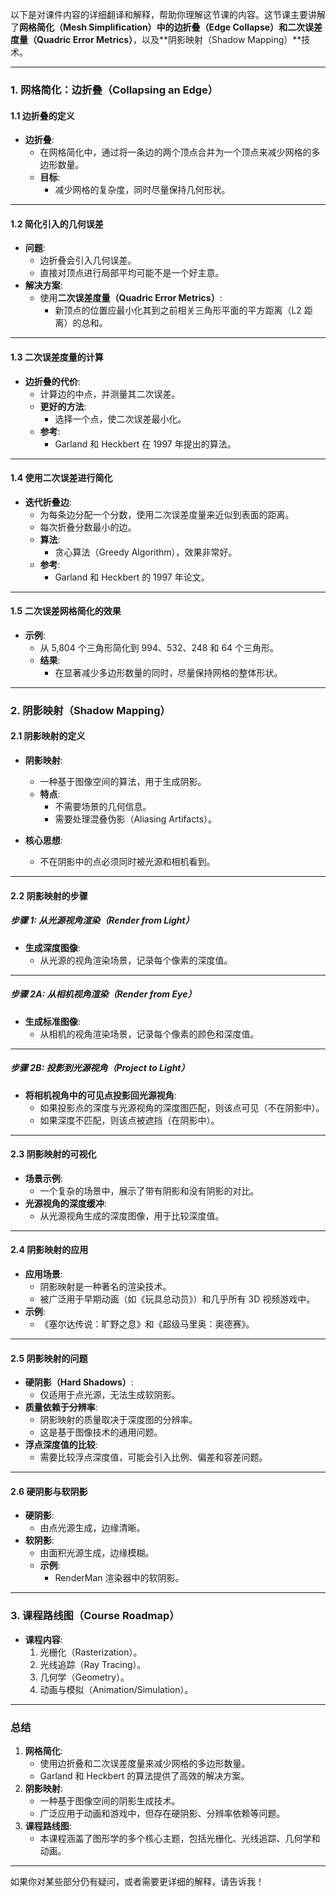 以下是对课件内容的详细翻译和解释，帮助你理解这节课的内容。这节课主要讲解了**网格简化（Mesh Simplification）**中的**边折叠（Edge Collapse）**和**二次误差度量（Quadric Error Metrics）**，以及**阴影映射（Shadow Mapping）**技术。

---

### **1. 网格简化：边折叠（Collapsing an Edge）**

#### **1.1 边折叠的定义**
- **边折叠**:
  - 在网格简化中，通过将一条边的两个顶点合并为一个顶点来减少网格的多边形数量。
  - **目标**:
    - 减少网格的复杂度，同时尽量保持几何形状。

---

#### **1.2 简化引入的几何误差**
- **问题**:
  - 边折叠会引入几何误差。
  - 直接对顶点进行局部平均可能不是一个好主意。
- **解决方案**:
  - 使用**二次误差度量（Quadric Error Metrics）**:
    - 新顶点的位置应最小化其到之前相关三角形平面的平方距离（L2 距离）的总和。

---

#### **1.3 二次误差度量的计算**
- **边折叠的代价**:
  - 计算边的中点，并测量其二次误差。
  - **更好的方法**:
    - 选择一个点，使二次误差最小化。
  - **参考**:
    - Garland 和 Heckbert 在 1997 年提出的算法。

---

#### **1.4 使用二次误差进行简化**
- **迭代折叠边**:
  - 为每条边分配一个分数，使用二次误差度量来近似到表面的距离。
  - 每次折叠分数最小的边。
  - **算法**:
    - 贪心算法（Greedy Algorithm），效果非常好。
  - **参考**:
    - Garland 和 Heckbert 的 1997 年论文。

---

#### **1.5 二次误差网格简化的效果**
- **示例**:
  - 从 5,804 个三角形简化到 994、532、248 和 64 个三角形。
  - **结果**:
    - 在显著减少多边形数量的同时，尽量保持网格的整体形状。

---

### **2. 阴影映射（Shadow Mapping）**

#### **2.1 阴影映射的定义**
- **阴影映射**:
  - 一种基于图像空间的算法，用于生成阴影。
  - **特点**:
    - 不需要场景的几何信息。
    - 需要处理混叠伪影（Aliasing Artifacts）。

- **核心思想**:
  - 不在阴影中的点必须同时被光源和相机看到。

---

#### **2.2 阴影映射的步骤**

##### **步骤 1: 从光源视角渲染（Render from Light）**
- **生成深度图像**:
  - 从光源的视角渲染场景，记录每个像素的深度值。

---

##### **步骤 2A: 从相机视角渲染（Render from Eye）**
- **生成标准图像**:
  - 从相机的视角渲染场景，记录每个像素的颜色和深度值。

---

##### **步骤 2B: 投影到光源视角（Project to Light）**
- **将相机视角中的可见点投影回光源视角**:
  - 如果投影点的深度与光源视角的深度图匹配，则该点可见（不在阴影中）。
  - 如果深度不匹配，则该点被遮挡（在阴影中）。

---

#### **2.3 阴影映射的可视化**
- **场景示例**:
  - 一个复杂的场景中，展示了带有阴影和没有阴影的对比。
- **光源视角的深度缓冲**:
  - 从光源视角生成的深度图像，用于比较深度值。

---

#### **2.4 阴影映射的应用**
- **应用场景**:
  - 阴影映射是一种著名的渲染技术。
  - 被广泛用于早期动画（如《玩具总动员》）和几乎所有 3D 视频游戏中。
- **示例**:
  - 《塞尔达传说：旷野之息》和《超级马里奥：奥德赛》。

---

#### **2.5 阴影映射的问题**
- **硬阴影（Hard Shadows）**:
  - 仅适用于点光源，无法生成软阴影。
- **质量依赖于分辨率**:
  - 阴影映射的质量取决于深度图的分辨率。
  - 这是基于图像技术的通用问题。
- **浮点深度值的比较**:
  - 需要比较浮点深度值，可能会引入比例、偏差和容差问题。

---

#### **2.6 硬阴影与软阴影**
- **硬阴影**:
  - 由点光源生成，边缘清晰。
- **软阴影**:
  - 由面积光源生成，边缘模糊。
  - **示例**:
    - RenderMan 渲染器中的软阴影。

---

### **3. 课程路线图（Course Roadmap）**
- **课程内容**:
  1. 光栅化（Rasterization）。
  2. 光线追踪（Ray Tracing）。
  3. 几何学（Geometry）。
  4. 动画与模拟（Animation/Simulation）。

---

### **总结**
1. **网格简化**:
   - 使用边折叠和二次误差度量来减少网格的多边形数量。
   - Garland 和 Heckbert 的算法提供了高效的解决方案。
2. **阴影映射**:
   - 一种基于图像空间的阴影生成技术。
   - 广泛应用于动画和游戏中，但存在硬阴影、分辨率依赖等问题。
3. **课程路线图**:
   - 本课程涵盖了图形学的多个核心主题，包括光栅化、光线追踪、几何学和动画。

---

如果你对某些部分仍有疑问，或者需要更详细的解释，请告诉我！
